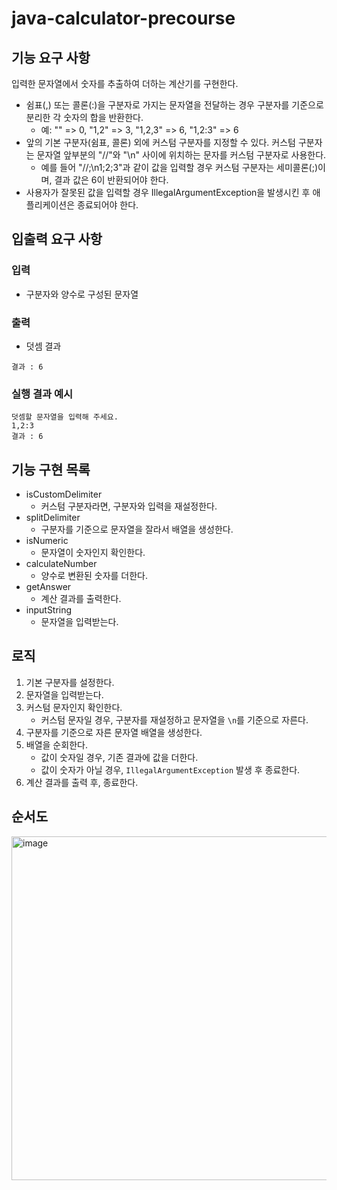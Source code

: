# java-calculator-precourse

## 기능 요구 사항

입력한 문자열에서 숫자를 추출하여 더하는 계산기를 구현한다.

- 쉼표(,) 또는 콜론(:)을 구분자로 가지는 문자열을 전달하는 경우 구분자를 기준으로 분리한 각 숫자의 합을 반환한다.
    - 예: "" => 0, "1,2" => 3, "1,2,3" => 6, "1,2:3" => 6
- 앞의 기본 구분자(쉼표, 콜론) 외에 커스텀 구분자를 지정할 수 있다. 커스텀 구분자는 문자열 앞부분의 "//"와 "\n" 사이에 위치하는 문자를 커스텀 구분자로 사용한다.
    - 예를 들어 "//;\n1;2;3"과 같이 값을 입력할 경우 커스텀 구분자는 세미콜론(;)이며, 결과 값은 6이 반환되어야 한다.
- 사용자가 잘못된 값을 입력할 경우 IllegalArgumentException을 발생시킨 후 애플리케이션은 종료되어야 한다.

## 입출력 요구 사항

### 입력

- 구분자와 양수로 구성된 문자열

### 출력

- 덧셈 결과

````
결과 : 6
````

### 실행 결과 예시

````
덧셈할 문자열을 입력해 주세요.
1,2:3
결과 : 6
````

## 기능 구현 목록

- isCustomDelimiter
    - 커스텀 구분자라면, 구분자와 입력을 재설정한다.
- splitDelimiter
    - 구분자를 기준으로 문자열을 잘라서 배열을 생성한다.
- isNumeric
    - 문자열이 숫자인지 확인한다.
- calculateNumber
    - 양수로 변환된 숫자를 더한다.
- getAnswer
    - 계산 결과를 출력한다.
- inputString
    - 문자열을 입력받는다.

## 로직

1. 기본 구분자를 설정한다.
2. 문자열을 입력받는다.
3. 커스텀 문자인지 확인한다.
    - 커스텀 문자일 경우, 구분자를 재설정하고 문자열을 `\n`를 기준으로 자른다.
4. 구분자를 기준으로 자른 문자열 배열을 생성한다.
5. 배열을 순회한다.
    - 값이 숫자일 경우, 기존 결과에 값을 더한다.
    - 값이 숫자가 아닐 경우, `IllegalArgumentException` 발생 후 종료한다.
6. 계산 결과를 출력 후, 종료한다.

## 순서도

<img width = "550" alt = "image" src="https://github.com/user-attachments/assets/0c43d57a-0eae-4708-a414-f7ddc88f4abc">